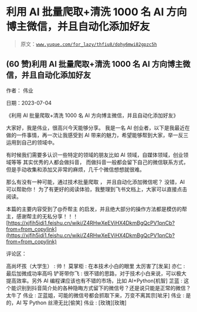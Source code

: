 # 利用 AI 批量爬取+清洗 1000 名 AI 方向博主微信，并且自动化添加好友

> 原文：[`www.yuque.com/for_lazy/thfiu8/dohy6mwi82gpzc5h`](https://www.yuque.com/for_lazy/thfiu8/dohy6mwi82gpzc5h)



## (60 赞)利用 AI 批量爬取+清洗 1000 名 AI 方向博主微信，并且自动化添加好友 

作者： 伟业 

日期：2023-07-04 

《利用 AI 批量爬取+清洗 1000 名 AI 方向博主微信，并且自动化添加好友》 

大家好，我是伟业，很高兴今天能够分享。 我是一名 AI 创业者，以下是我最近在做的一件事情，再一次让我感受到 AI 带来的魅力，希望能够帮到大家，举一反三运用到自己的领域中。 

有时候我们需要多认识一些特定的领域的朋友比如 AI 领域，自媒体领域，创业领域等等 其实优秀的人都会做抖音， 而做抖音一般都会留下自己的微信联系方式，但是手动收集和添加又非常的麻烦，几千个微信想想就很难。 

那么有没有一种可能，通过技术批量爬取 ， 并且自动化添加微信呢？ 没错，AI 可以帮助你！ 为了有更好的阅读体验，我整理到飞书文档上，大家可以直接点击阅读。 

本篇的主要内容受到了@乔帮主 的启发，并且绝大部分的操作方法都是模仿的帮主，感谢帮主的无私分享！！！[https://xjfih5idi1.feishu.cn/wiki/Z4RHwXeEViHX4DkmBgQcPV1pnCb?from=from_copylink](https://xjfih5idi1.feishu.cn/wiki/Z4RHwXeEViHX4DkmBgQcPV1pnCb?from=from_copylink) 

评论区： 

高尚坏孩（大学生） : 帅！ 莫掌柜 : 在本技术小白的眼里 太厉害了[发呆] 亦仁 : 最后加微成功率高吗 铲哥带你飞 : 很不错的思路，对于技术小白来说，可以极大提高效率。另外 AI 编程课应该也有不错的市场，比如 AI+Python[机智] 芷蓝 : 这个能识别到抖音简介处的各种隐晦方式留下的微信号？还是说只能是正常的微信？太牛了 伟业 : 芷蓝姐，可能的微信号都会抓取下来，万变不离其宗[呲牙] 伟业 : 是的，AI 写 Python 丝滑无比[偷笑] 伟业 : [玫瑰][玫瑰]